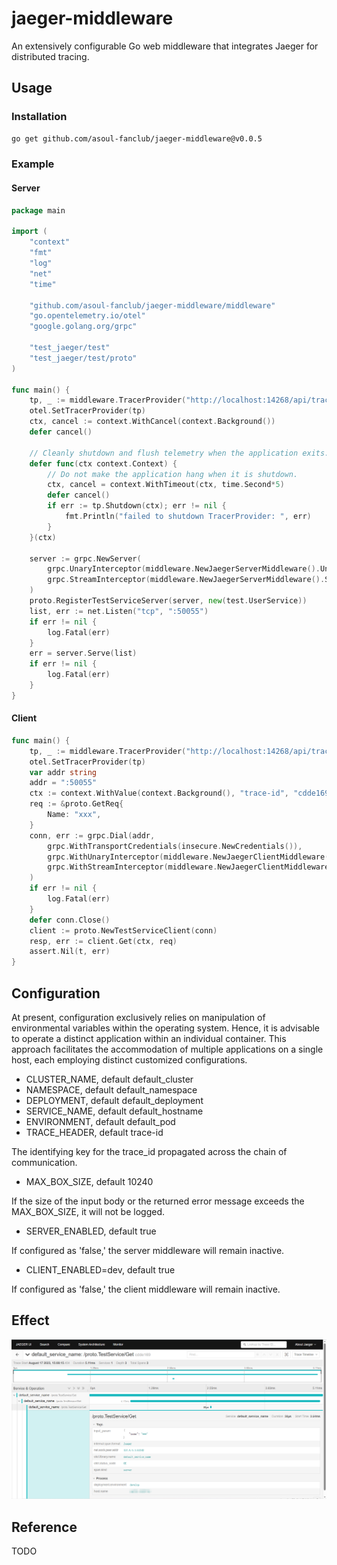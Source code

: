 # jaeger-middleware

An extensively configurable Go web middleware that integrates Jaeger for distributed tracing.

## Usage

### Installation

```bash
go get github.com/asoul-fanclub/jaeger-middleware@v0.0.5
```

### Example

#### Server

```go
package main

import (
    "context"
    "fmt"
    "log"
    "net"
    "time"

    "github.com/asoul-fanclub/jaeger-middleware/middleware"
    "go.opentelemetry.io/otel"
    "google.golang.org/grpc"

    "test_jaeger/test"
    "test_jaeger/test/proto"
)

func main() {
    tp, _ := middleware.TracerProvider("http://localhost:14268/api/traces", false)
    otel.SetTracerProvider(tp)
    ctx, cancel := context.WithCancel(context.Background())
    defer cancel()

    // Cleanly shutdown and flush telemetry when the application exits.
    defer func(ctx context.Context) {
        // Do not make the application hang when it is shutdown.
        ctx, cancel = context.WithTimeout(ctx, time.Second*5)
        defer cancel()
        if err := tp.Shutdown(ctx); err != nil {
            fmt.Println("failed to shutdown TracerProvider: ", err)
        }
    }(ctx)

    server := grpc.NewServer(
        grpc.UnaryInterceptor(middleware.NewJaegerServerMiddleware().UnaryInterceptor),
        grpc.StreamInterceptor(middleware.NewJaegerServerMiddleware().StreamInterceptor),
    )
    proto.RegisterTestServiceServer(server, new(test.UserService))
    list, err := net.Listen("tcp", ":50055")
    if err != nil {
        log.Fatal(err)
    }
    err = server.Serve(list)
    if err != nil {
        log.Fatal(err)
    }
}
```

#### Client
```go
func main() {
	tp, _ := middleware.TracerProvider("http://localhost:14268/api/traces", false)
	otel.SetTracerProvider(tp)
	var addr string
	addr = ":50055"
	ctx := context.WithValue(context.Background(), "trace-id", "cdde169b504ec847521a2cf1d1ffa9f9")
	req := &proto.GetReq{
		Name: "xxx",
	}
	conn, err := grpc.Dial(addr,
		grpc.WithTransportCredentials(insecure.NewCredentials()),
		grpc.WithUnaryInterceptor(middleware.NewJaegerClientMiddleware().UnaryClientInterceptor),
		grpc.WithStreamInterceptor(middleware.NewJaegerClientMiddleware().StreamClientInterceptor),
	)
	if err != nil {
		log.Fatal(err)
	}
	defer conn.Close()
	client := proto.NewTestServiceClient(conn)
	resp, err := client.Get(ctx, req)
	assert.Nil(t, err)
}
```

## Configuration

At present, configuration exclusively relies on manipulation of environmental variables within the operating system. Hence, it is advisable to operate a distinct application within an individual container. This approach facilitates the accommodation of multiple applications on a single host, each employing distinct customized configurations.

- CLUSTER_NAME, default default_cluster
- NAMESPACE, default default_namespace
- DEPLOYMENT, default default_deployment
- SERVICE_NAME, default default_hostname
- ENVIRONMENT, default default_pod
- TRACE_HEADER, default trace-id

The identifying key for the trace_id propagated across the chain of communication.

- MAX_BOX_SIZE, default 10240

If the size of the input body or the returned error message exceeds the MAX_BOX_SIZE, it will not be logged.

- SERVER_ENABLED, default true 

If configured as 'false,' the server middleware will remain inactive.

- CLIENT_ENABLED=dev, default true

If configured as 'false,' the client middleware will remain inactive.

## Effect

![img.png](/img/img.png)

## Reference

TODO
